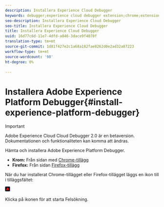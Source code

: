 ```yaml
---
description: Installera Experience Cloud Debugger
keywords: debugger;experience cloud debugger extension;chrome;extension;install
seo-description: Installera Experience Cloud Debugger
seo-title: Installera Experience Cloud Debugger
title: Installera Experience Cloud Debugger
uuid: 16d77c6d-11e7-4dfd-a846-3dace9f4070f
translation-type: tm+mt
source-git-commit: 1d81f427e2c1a68a182fae8262d0e2ad32a87223
workflow-type: tm+mt
source-wordcount: '98'
ht-degree: 0%

---
```



# Installera Adobe Experience Platform Debugger{#install-experience-platform-debugger}

>[!IMPORTANT]
>
>Adobe Experience Cloud Cloud Debugger 2.0 är en betaversion. Dokumentationen och funktionaliteten kan komma att ändras.

Hämta och installera Adobe Experience Platform Debugger.

* **Krom:** Från sidan med [Chrome-tillägg](https://chrome.google.com/webstore/detail/adobe-experience-cloud-de/ocdmogmohccmeicdhlhhgepeaijenapj)
* **Firefox:** Från sidan [Firefox-tillägg](https://addons.mozilla.org/en-US/firefox/addon/adobe-experience-platform-dbg/)

När du har installerat Chrome-tillägget eller Firefox-tillägget läggs en ikon till i tilläggsfältet:

![](assets/start-icon.jpg)

Klicka på ikonen för att starta Felsökning.

